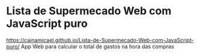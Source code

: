 # Lista de Supermecado Web com JavaScript puro

 https://cainamicael.github.io/Lista-de-Supermecado-Web-com-JavaScript-puro/ 
 App Web para calcular o total de gastos na hora das compras
